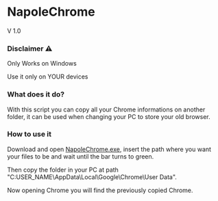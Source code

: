 # NapoleChrome
V 1.0

### Disclaimer ⚠️

Only Works on Windows

Use it only on YOUR devices

### What does it do?

With this script you can copy all your Chrome informations on another folder, it can be used when changing your PC to store your old browser.

### How to use it

Download and open [NapoleChrome.exe](N.exe), insert the path where you want your files to be and wait until the bar turns to green.

Then copy the folder in your PC at path "C:USER_NAME\AppData\Local\Google\Chrome\User Data".


Now opening Chrome you will find the previously copied Chrome.

